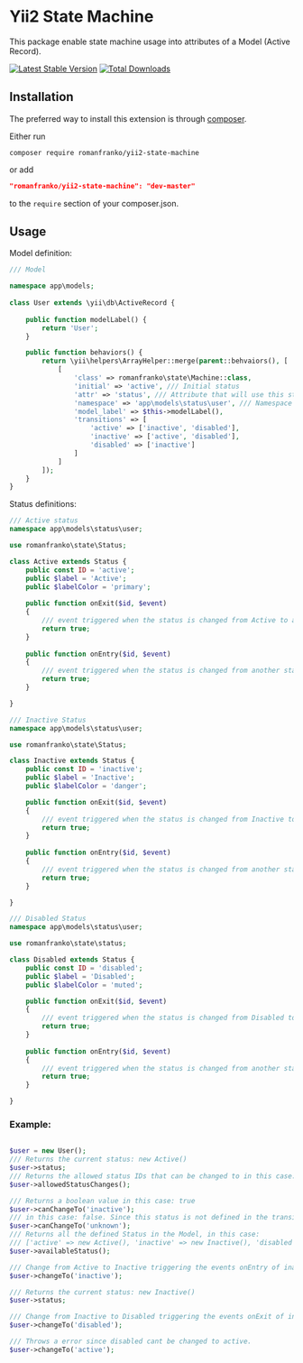 # Yii2 State Machine

This package enable state machine usage into attributes of a Model (Active Record).

[![Latest Stable Version](https://poser.pugx.org/romanfranko/yii2-state-machine/v/stable)](https://packagist.org/packages/romanfranko/yii2-state-machine)
[![Total Downloads](https://poser.pugx.org/romanfranko/yii2-state-machine/downloads.png)](https://packagist.org/packages/romanfranko/yii2-state-machine)

Installation
------------

The preferred way to install this extension is through [composer](http://getcomposer.org/download/).

Either run

```
composer require romanfranko/yii2-state-machine
```

or add

```json
"romanfranko/yii2-state-machine": "dev-master"
```

to the `require` section of your composer.json.


Usage
------

Model definition:
```php
/// Model

namespace app\models;
 
class User extends \yii\db\ActiveRecord {
    
    public function modelLabel() {
        return 'User';
    }

    public function behaviors() {
        return \yii\helpers\ArrayHelper::merge(parent::behvaiors(), [
            [
                'class' => romanfranko\state\Machine::class,
                'initial' => 'active', /// Initial status
                'attr' => 'status', /// Attribute that will use this state machine
                'namespace' => 'app\models\status\user', /// Namespace for the Status class definitions
                'model_label' => $this->modelLabel(),
                'transitions' => [
                    'active' => ['inactive', 'disabled'],
                    'inactive' => ['active', 'disabled'],
                    'disabled' => ['inactive']
                ]
            ]   
        ]);
    }   
} 
```

Status definitions:
```php
/// Active status
namespace app\models\status\user;

use romanfranko\state\Status;

class Active extends Status {
    public const ID = 'active';
    public $label = 'Active';
    public $labelColor = 'primary';
    
    public function onExit($id, $event)
    {
        /// event triggered when the status is changed from Active to another status
        return true;
    }
    
    public function onEntry($id, $event)
    {
        /// event triggered when the status is changed from another status to Active
        return true;
    }

}
```

```php
/// Inactive Status
namespace app\models\status\user;

use romanfranko\state\Status;

class Inactive extends Status {
    public const ID = 'inactive';
    public $label = 'Inactive';
    public $labelColor = 'danger';

    public function onExit($id, $event)
    {
        /// event triggered when the status is changed from Inactive to another status
        return true;
    }
    
    public function onEntry($id, $event)
    {
        /// event triggered when the status is changed from another status to Inactive
        return true;
    }

}
```

```php
/// Disabled Status
namespace app\models\status\user;

use romanfranko\state\status;

class Disabled extends Status {
    public const ID = 'disabled';
    public $label = 'Disabled';
    public $labelColor = 'muted';

    public function onExit($id, $event)
    {
        /// event triggered when the status is changed from Disabled to another status
        return true;
    }
    
    public function onEntry($id, $event)
    {
        /// event triggered when the status is changed from another status to Disabled
        return true;
    }

}
```

### Example:
```php

$user = new User();
/// Returns the current status: new Active()
$user->status;
/// Returns the allowed status IDs that can be changed to in this case: ['inactive', 'disabled']
$user->allowedStatusChanges(); 

/// Returns a boolean value in this case: true
$user->canChangeTo('inactive');
/// in this case: false. Since this status is not defined in the transitions key values.
$user->canChangeTo('unknown');
/// Returns all the defined Status in the Model, in this case: 
/// ['active' => new Active(), 'inactive' => new Inactive(), 'disabled' => new Disabled()] 
$user->availableStatus();

/// Change from Active to Inactive triggering the events onEntry of inactive and onExit of Active
$user->changeTo('inactive');

/// Returns the current status: new Inactive()
$user->status;

/// Change from Inactive to Disabled triggering the events onExit of inactive and onEntry of Disabled
$user->changeTo('disabled');

/// Throws a error since disabled cant be changed to active.
$user->changeTo('active');
```


